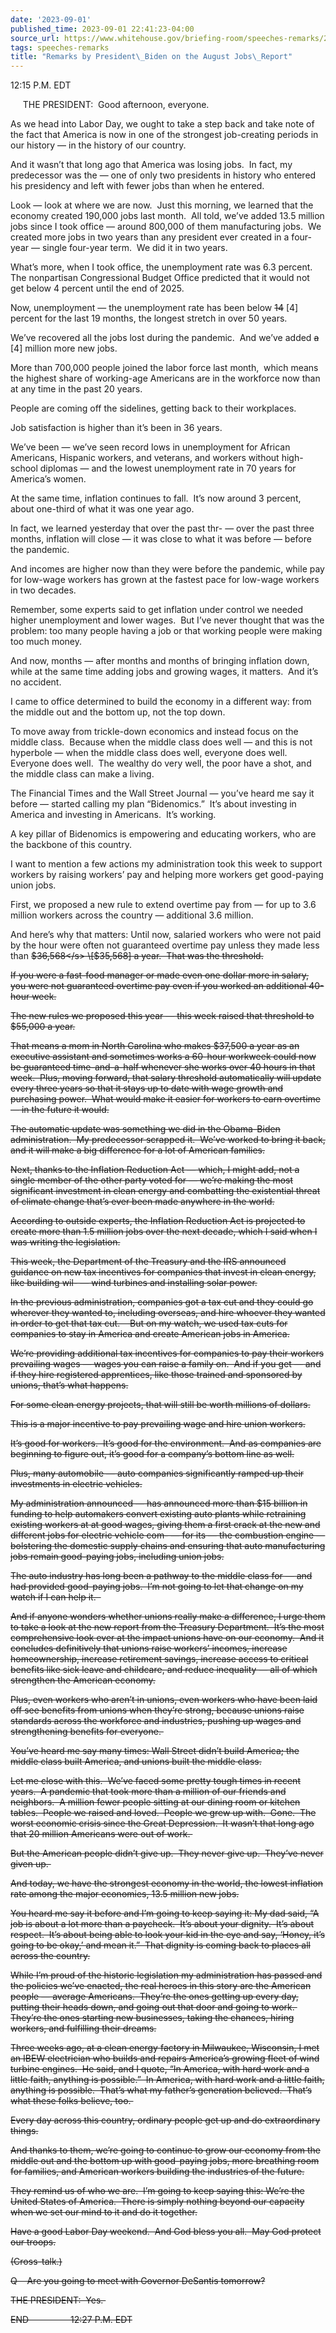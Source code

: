 ```yaml
---
date: '2023-09-01'
published_time: 2023-09-01 22:41:23-04:00
source_url: https://www.whitehouse.gov/briefing-room/speeches-remarks/2023/09/01/remarks-by-president-biden-on-the-august-jobs-report-2/
tags: speeches-remarks
title: "Remarks by President\_Biden on the August Jobs\_Report"
---
```

 
12:15 P.M. EDT  
  
     THE PRESIDENT:  Good afternoon, everyone.  
  
As we head into Labor Day, we ought to take a step back and take note of
the fact that America is now in one of the strongest job-creating
periods in our history — in the history of our country.  
  
And it wasn’t that long ago that America was losing jobs.  In fact, my
predecessor was the — one of only two presidents in history who entered
his presidency and left with fewer jobs than when he entered.  
  
Look — look at where we are now.  Just this morning, we learned that the
economy created 190,000 jobs last month.  All told, we’ve added 13.5
million jobs since I took office — around 800,000 of them manufacturing
jobs.  We created more jobs in two years than any president ever created
in a four-year — single four-year term.  We did it in two years.  
  
What’s more, when I took office, the unemployment rate was 6.3 percent. 
The nonpartisan Congressional Budget Office predicted that it would not
get below 4 percent until the end of 2025.  
  
Now, unemployment — the unemployment rate has been below <s>14</s> \[4\]
percent for the last 19 months, the longest stretch in over 50 years.

We’ve recovered all the jobs lost during the pandemic.  And we’ve added
<s>a</s> \[4\] million more new jobs.  
  
More than 700,000 people joined the labor force last month,  which means
the highest share of working-age Americans are in the workforce now than
at any time in the past 20 years.  
  
People are coming off the sidelines, getting back to their workplaces.  
  
Job satisfaction is higher than it’s been in 36 years.  
  
We’ve been — we’ve seen record lows in unemployment for African
Americans, Hispanic workers, and veterans, and workers without
high-school diplomas — and the lowest unemployment rate in 70 years for
America’s women.   
  
At the same time, inflation continues to fall.  It’s now around 3
percent, about one-third of what it was one year ago.  
  
In fact, we learned yesterday that over the past thr- — over the past
three months, inflation will close — it was close to what it was before
— before the pandemic.  
  
And incomes are higher now than they were before the pandemic, while pay
for low-wage workers has grown at the fastest pace for low-wage workers
in two decades.  
  
Remember, some experts said to get inflation under control we needed
higher unemployment and lower wages.  But I’ve never thought that was
the problem: too many people having a job or that working people were
making too much money.  
  
And now, months — after months and months of bringing inflation down,
while at the same time adding jobs and growing wages, it matters.  And
it’s no accident.  
  
I came to office determined to build the economy in a different way:
from the middle out and the bottom up, not the top down.  
  
To move away from trickle-down economics and instead focus on the middle
class.  Because when the middle class does well — and this is not
hyperbole — when the middle class does well, everyone does well. 
Everyone does well.  The wealthy do very well, the poor have a shot, and
the middle class can make a living.  
  
The Financial Times and the Wall Street Journal — you’ve heard me say it
before — started calling my plan “Bidenomics.”  It’s about investing in
America and investing in Americans.  It’s working.  
  
A key pillar of Bidenomics is empowering and educating workers, who are
the backbone of this country.  
  
I want to mention a few actions my administration took this week to
support workers by raising workers’ pay and helping more workers get
good-paying union jobs.   
  
First, we proposed a new rule to extend overtime pay from — for up to
3.6 million workers across the country — additional 3.6 million.  
  
And here’s why that matters: Until now, salaried workers who were not
paid by the hour were often not guaranteed overtime pay unless they made
less than <s>$36,568</s> \[$35,568\] a year.  That was the threshold.  
  
If you were a fast-food manager or made even one dollar more in salary,
you were not guaranteed overtime pay even if you worked an additional
40-hour week.  
  
The new rules we proposed this year — this week raised that threshold to
$55,000 a year.  
  
That means a mom in North Carolina who makes $37,500 a year as an
executive assistant and sometimes works a 60-hour workweek could now be
guaranteed time-and-a-half whenever she works over 40 hours in that
week.  Plus, moving forward, that salary threshold automatically will
update every three years so that it stays up to date with wage growth
and purchasing power.  What would make it easier for workers to earn
overtime — in the future it would.  
  
The automatic update was something we did in the Obama-Biden
administration.  My predecessor scrapped it.  We’ve worked to bring it
back, and it will make a big difference for a lot of American
families.  
  
Next, thanks to the Inflation Reduction Act — which, I might add, not a
single member of the other party voted for — we’re making the most
significant investment in clean energy and combatting the existential
threat of climate change that’s ever been made anywhere in the world.  
  
According to outside experts, the Inflation Reduction Act is projected
to create more than 1.5 million jobs over the next decade, which I said
when I was writing the legislation.  
  
This week, the Department of the Treasury and the IRS announced guidance
on new tax incentives for companies that invest in clean energy, like
building wil- — wind turbines and installing solar power.  
  
In the previous administration, companies got a tax cut and they could
go wherever they wanted to, including overseas, and hire whoever they
wanted in order to get that tax cut.    But on my watch, we used tax
cuts for companies to stay in America and create American jobs in
America.  
  
We’re providing additional tax incentives for companies to pay their
workers prevailing wages — wages you can raise a family on.  And if you
get — and if they hire registered apprentices, like those trained and
sponsored by unions, that’s what happens.  
  
For some clean energy projects, that will still be worth millions of
dollars.  
  
This is a major incentive to pay prevailing wage and hire union
workers.  
  
It’s good for workers.  It’s good for the environment.  And as companies
are beginning to figure out, it’s good for a company’s bottom line as
well.  
  
Plus, many automobile — auto companies significantly ramped up their
investments in electric vehicles.  
  
My administration announced — has announced more than $15 billion in
funding to help automakers convert existing auto plants while retraining
existing workers at at good wages, giving them a first crack at the new
and different jobs for electric vehicle com- — for its — the combustion
engine — bolstering the domestic supply chains and ensuring that auto
manufacturing jobs remain good-paying jobs, including union jobs.  
  
The auto industry has long been a pathway to the middle class for — and
had provided good-paying jobs.  I’m not going to let that change on my
watch if I can help it.    
  
And if anyone wonders whether unions really make a difference, I urge
them to take a look at the new report from the Treasury Department. 
It’s the most comprehensive look ever at the impact unions have on our
economy.  And it concludes definitively that unions raise workers’
incomes, increase homeownership, increase retirement savings, increase
access to critical benefits like sick leave and childcare, and reduce
inequality — all of which strengthen the American economy.  
  
Plus, even workers who aren’t in unions, even workers who have been laid
off see benefits from unions when they’re strong, because unions raise
standards across the workforce and industries, pushing up wages and
strengthening benefits for everyone.   
  
You’ve heard me say many times: Wall Street didn’t build America; the
middle class built America, and unions built the middle class.  
  
Let me close with this.  We’ve faced some pretty tough times in recent
years.  A pandemic that took more than a million of our friends and
neighbors.  A million fewer people sitting at our dining room or kitchen
tables.  People we raised and loved.  People we grew up with.  Gone. 
The worst economic crisis since the Great Depression.  It wasn’t that
long ago that 20 million Americans were out of work.   
  
But the American people didn’t give up.  They never give up.  They’ve
never given up.   
  
And today, we have the strongest economy in the world, the lowest
inflation rate among the major economies, 13.5 million new jobs.  
  
You heard me say it before and I’m going to keep saying it: My dad said,
“A job is about a lot more than a paycheck.  It’s about your dignity. 
It’s about respect.  It’s about being able to look your kid in the eye
and say, ‘Honey, it’s going to be okay,’ and mean it.”  That dignity is
coming back to places all across the country.  
  
While I’m proud of the historic legislation my administration has passed
and the policies we’ve enacted, the real heroes in this story are the
American people — average Americans.  They’re the ones getting up every
day, putting their heads down, and going out that door and going to
work.  They’re the ones starting new businesses, taking the chances,
hiring workers, and fulfilling their dreams.  
  
Three weeks ago, at a clean energy factory in Milwaukee, Wisconsin, I
met an IBEW electrician who builds and repairs America’s growing fleet
of wind turbine engines.  He said, and I quote, “In America, with hard
work and a little faith, anything is possible.”  In America, with hard
work and a little faith, anything is possible.  That’s what my father’s
generation believed.  That’s what these folks believe, too.   
  
Every day across this country, ordinary people get up and do
extraordinary things.  
  
And thanks to them, we’re going to continue to grow our economy from the
middle out and the bottom up with good-paying jobs, more breathing room
for families, and American workers building the industries of the
future.  
  
They remind us of who we are.  I’m going to keep saying this: We’re the
United States of America.  There is simply nothing beyond our capacity
when we set our mind to it and do it together.  
  
Have a good Labor Day weekend.  And God bless you all.  May God protect
our troops.  
  
(Cross-talk.)  
  
Q    Are you going to meet with Governor DeSantis tomorrow?  
  
THE PRESIDENT:  Yes. 

END                 12:27 P.M. EDT
